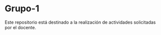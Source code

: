 # Grupo-1
Este repositorio está destinado a la realización de actividades solicitadas por el docente.
